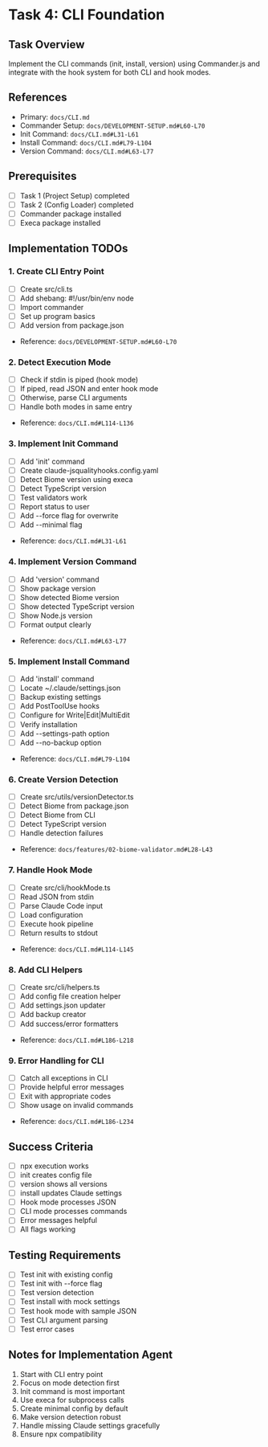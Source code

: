 # Task 4: CLI Foundation

## Task Overview
Implement the CLI commands (init, install, version) using Commander.js and integrate with the hook system for both CLI and hook modes.

## References
- Primary: `docs/CLI.md`
- Commander Setup: `docs/DEVELOPMENT-SETUP.md#L60-L70`
- Init Command: `docs/CLI.md#L31-L61`
- Install Command: `docs/CLI.md#L79-L104`
- Version Command: `docs/CLI.md#L63-L77`

## Prerequisites
- [ ] Task 1 (Project Setup) completed
- [ ] Task 2 (Config Loader) completed  
- [ ] Commander package installed
- [ ] Execa package installed

## Implementation TODOs

### 1. Create CLI Entry Point
- [ ] Create src/cli.ts
- [ ] Add shebang: #!/usr/bin/env node
- [ ] Import commander
- [ ] Set up program basics
- [ ] Add version from package.json
- Reference: `docs/DEVELOPMENT-SETUP.md#L60-L70`

### 2. Detect Execution Mode
- [ ] Check if stdin is piped (hook mode)
- [ ] If piped, read JSON and enter hook mode
- [ ] Otherwise, parse CLI arguments
- [ ] Handle both modes in same entry
- Reference: `docs/CLI.md#L114-L136`

### 3. Implement Init Command
- [ ] Add 'init' command
- [ ] Create claude-jsqualityhooks.config.yaml
- [ ] Detect Biome version using execa
- [ ] Detect TypeScript version
- [ ] Test validators work
- [ ] Report status to user
- [ ] Add --force flag for overwrite
- [ ] Add --minimal flag
- Reference: `docs/CLI.md#L31-L61`

### 4. Implement Version Command  
- [ ] Add 'version' command
- [ ] Show package version
- [ ] Show detected Biome version
- [ ] Show detected TypeScript version
- [ ] Show Node.js version
- [ ] Format output clearly
- Reference: `docs/CLI.md#L63-L77`

### 5. Implement Install Command
- [ ] Add 'install' command
- [ ] Locate ~/.claude/settings.json
- [ ] Backup existing settings
- [ ] Add PostToolUse hooks
- [ ] Configure for Write|Edit|MultiEdit
- [ ] Verify installation
- [ ] Add --settings-path option
- [ ] Add --no-backup option
- Reference: `docs/CLI.md#L79-L104`

### 6. Create Version Detection
- [ ] Create src/utils/versionDetector.ts
- [ ] Detect Biome from package.json
- [ ] Detect Biome from CLI
- [ ] Detect TypeScript version
- [ ] Handle detection failures
- Reference: `docs/features/02-biome-validator.md#L28-L43`

### 7. Handle Hook Mode
- [ ] Create src/cli/hookMode.ts
- [ ] Read JSON from stdin
- [ ] Parse Claude Code input
- [ ] Load configuration
- [ ] Execute hook pipeline
- [ ] Return results to stdout
- Reference: `docs/CLI.md#L114-L145`

### 8. Add CLI Helpers
- [ ] Create src/cli/helpers.ts
- [ ] Add config file creation helper
- [ ] Add settings.json updater
- [ ] Add backup creator
- [ ] Add success/error formatters
- Reference: `docs/CLI.md#L186-L218`

### 9. Error Handling for CLI
- [ ] Catch all exceptions in CLI
- [ ] Provide helpful error messages
- [ ] Exit with appropriate codes
- [ ] Show usage on invalid commands
- Reference: `docs/CLI.md#L186-L234`

## Success Criteria
- [ ] npx execution works
- [ ] init creates config file
- [ ] version shows all versions
- [ ] install updates Claude settings
- [ ] Hook mode processes JSON
- [ ] CLI mode processes commands
- [ ] Error messages helpful
- [ ] All flags working

## Testing Requirements
- [ ] Test init with existing config
- [ ] Test init with --force flag
- [ ] Test version detection
- [ ] Test install with mock settings
- [ ] Test hook mode with sample JSON
- [ ] Test CLI argument parsing
- [ ] Test error cases

## Notes for Implementation Agent
1. Start with CLI entry point
2. Focus on mode detection first
3. Init command is most important
4. Use execa for subprocess calls
5. Create minimal config by default
6. Make version detection robust
7. Handle missing Claude settings gracefully
8. Ensure npx compatibility